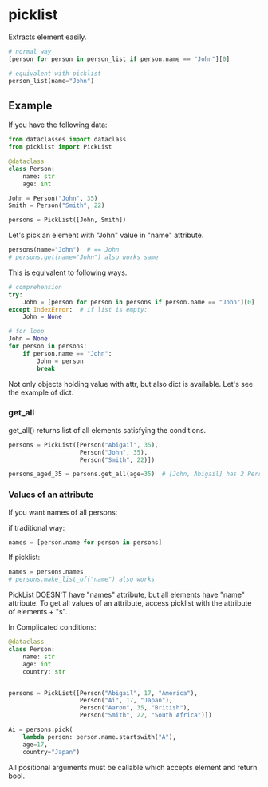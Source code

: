 # picklist

Extracts element easily.

```python
# normal way
[person for person in person_list if person.name == "John"][0]

# equivalent with picklist
person_list(name="John")
```

## Example

If you have the following data:

```python
from dataclasses import dataclass
from picklist import PickList

@dataclass
class Person:
    name: str
    age: int

John = Person("John", 35)
Smith = Person("Smith", 22)

persons = PickList([John, Smith])
```

Let's pick an element with "John" value in "name" attribute.

```python
persons(name="John")  # == John
# persons.get(name="John") also works same
```
This is equivalent to following ways.
```python
# comprehension
try:
    John = [person for person in persons if person.name == "John"][0]
except IndexError:  # if list is empty:
    John = None
```

```python
# for loop
John = None
for person in persons:
    if person.name == "John":
        John = person
        break
```
Not only objects holding value with attr, but also dict is available.
Let's see the example of dict.





### get_all
get_all() returns list of all elements satisfying the conditions.

```python
persons = PickList([Person("Abigail", 35),
                    Person("John", 35),
                    Person("Smith", 22)])

persons_aged_35 = persons.get_all(age=35)  # [John, Abigail] has 2 Person instances
```

### Values of an attribute
If you want names of all persons:

if traditional way:

```python
names = [person.name for person in persons]
```

If picklist:

```python
names = persons.names
# persons.make_list_of("name") also works
```

PickList DOESN'T have "names" attribute, but all elements have "name" attribute.
To get all values of an attribute, access picklist with the attribute of elements + "s".



In Complicated conditions:

```python
@dataclass
class Person:
    name: str
    age: int
    country: str


persons = PickList([Person("Abigail", 17, "America"),
                    Person("Ai", 17, "Japan"),
                    Person("Aaron", 35, "British"),
                    Person("Smith", 22, "South Africa")])

Ai = persons.pick(
    lambda person: person.name.startswith("A"),
    age=17,
    country="Japan")
```

All positional arguments must be callable which accepts element and return bool.


